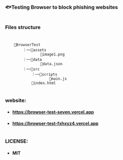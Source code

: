 #

### 🐟Testing Browser to block phishing websites

#

### Files structure

#

```
    📁BrowserTest
        ｜──📁assets
                📄image1.png
        ｜──📁data
                📜data.json
        ｜──📁src
            ｜──📁scripts
                    📄main.js
            📄index.html
```

#

### website:

- #### https://browser-test-seven.vercel.app

- #### https://browser-test-fxhxyz4.vercel.app

#

### LICENSE:

- #### **MIT**

#
